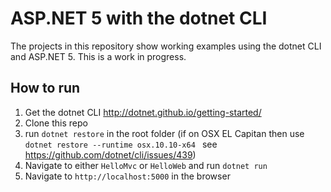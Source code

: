 # ASP.NET 5 with the dotnet CLI

The projects in this repository show working examples using the dotnet CLI and ASP.NET 5. This is a work in progress.


## How to run

1. Get the dotnet CLI http://dotnet.github.io/getting-started/
2. Clone this repo
3. run `dotnet restore` in the root folder (if on OSX EL Capitan then use `dotnet restore --runtime osx.10.10-x64 ` see https://github.com/dotnet/cli/issues/439)
4. Navigate to either `HelloMvc` or `HelloWeb` and run `dotnet run`
5. Navigate to `http://localhost:5000` in the browser
